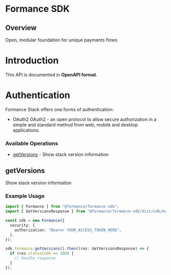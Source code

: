 # Formance SDK

## Overview

Open, modular foundation for unique payments flows

# Introduction
This API is documented in **OpenAPI format**.

# Authentication
Formance Stack offers one forms of authentication:
  - OAuth2
OAuth2 - an open protocol to allow secure authorization in a simple
and standard method from web, mobile and desktop applications.
<SecurityDefinitions />


### Available Operations

* [getVersions](#getversions) - Show stack version information

## getVersions

Show stack version information

### Example Usage

```typescript
import { Formance } from "@formance/formance-sdk";
import { GetVersionsResponse } from "@formance/formance-sdk/dist/sdk/models/operations";

const sdk = new Formance({
  security: {
    authorization: "Bearer YOUR_ACCESS_TOKEN_HERE",
  },
});

sdk.formance.getVersions().then((res: GetVersionsResponse) => {
  if (res.statusCode == 200) {
    // handle response
  }
});
```
